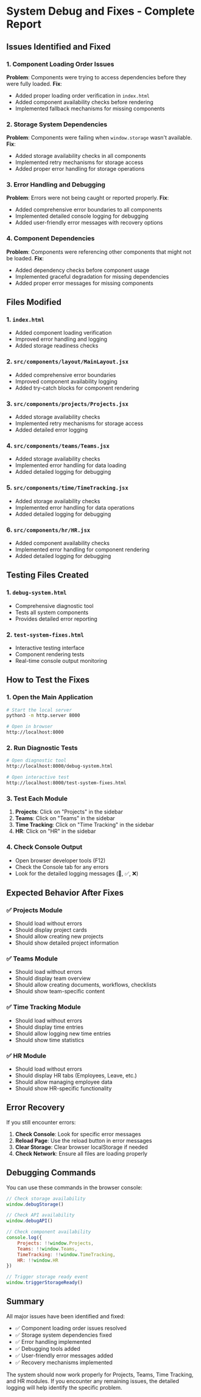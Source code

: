 # System Debug and Fixes - Complete Report

## Issues Identified and Fixed

### 1. Component Loading Order Issues
**Problem**: Components were trying to access dependencies before they were fully loaded.
**Fix**: 
- Added proper loading order verification in `index.html`
- Added component availability checks before rendering
- Implemented fallback mechanisms for missing components

### 2. Storage System Dependencies
**Problem**: Components were failing when `window.storage` wasn't available.
**Fix**:
- Added storage availability checks in all components
- Implemented retry mechanisms for storage access
- Added proper error handling for storage operations

### 3. Error Handling and Debugging
**Problem**: Errors were not being caught or reported properly.
**Fix**:
- Added comprehensive error boundaries to all components
- Implemented detailed console logging for debugging
- Added user-friendly error messages with recovery options

### 4. Component Dependencies
**Problem**: Components were referencing other components that might not be loaded.
**Fix**:
- Added dependency checks before component usage
- Implemented graceful degradation for missing dependencies
- Added proper error messages for missing components

## Files Modified

### 1. `index.html`
- Added component loading verification
- Improved error handling and logging
- Added storage readiness checks

### 2. `src/components/layout/MainLayout.jsx`
- Added comprehensive error boundaries
- Improved component availability logging
- Added try-catch blocks for component rendering

### 3. `src/components/projects/Projects.jsx`
- Added storage availability checks
- Implemented retry mechanisms for storage access
- Added detailed error logging

### 4. `src/components/teams/Teams.jsx`
- Added storage availability checks
- Implemented error handling for data loading
- Added detailed logging for debugging

### 5. `src/components/time/TimeTracking.jsx`
- Added storage availability checks
- Implemented error handling for data operations
- Added detailed logging for debugging

### 6. `src/components/hr/HR.jsx`
- Added component availability checks
- Implemented error handling for component rendering
- Added detailed logging for debugging

## Testing Files Created

### 1. `debug-system.html`
- Comprehensive diagnostic tool
- Tests all system components
- Provides detailed error reporting

### 2. `test-system-fixes.html`
- Interactive testing interface
- Component rendering tests
- Real-time console output monitoring

## How to Test the Fixes

### 1. Open the Main Application
```bash
# Start the local server
python3 -m http.server 8000

# Open in browser
http://localhost:8000
```

### 2. Run Diagnostic Tests
```bash
# Open diagnostic tool
http://localhost:8000/debug-system.html

# Open interactive test
http://localhost:8000/test-system-fixes.html
```

### 3. Test Each Module
1. **Projects**: Click on "Projects" in the sidebar
2. **Teams**: Click on "Teams" in the sidebar  
3. **Time Tracking**: Click on "Time Tracking" in the sidebar
4. **HR**: Click on "HR" in the sidebar

### 4. Check Console Output
- Open browser developer tools (F12)
- Check the Console tab for any errors
- Look for the detailed logging messages (🔄, ✅, ❌)

## Expected Behavior After Fixes

### ✅ Projects Module
- Should load without errors
- Should display project cards
- Should allow creating new projects
- Should show detailed project information

### ✅ Teams Module
- Should load without errors
- Should display team overview
- Should allow creating documents, workflows, checklists
- Should show team-specific content

### ✅ Time Tracking Module
- Should load without errors
- Should display time entries
- Should allow logging new time entries
- Should show time statistics

### ✅ HR Module
- Should load without errors
- Should display HR tabs (Employees, Leave, etc.)
- Should allow managing employee data
- Should show HR-specific functionality

## Error Recovery

If you still encounter errors:

1. **Check Console**: Look for specific error messages
2. **Reload Page**: Use the reload button in error messages
3. **Clear Storage**: Clear browser localStorage if needed
4. **Check Network**: Ensure all files are loading properly

## Debugging Commands

You can use these commands in the browser console:

```javascript
// Check storage availability
window.debugStorage()

// Check API availability  
window.debugAPI()

// Check component availability
console.log({
    Projects: !!window.Projects,
    Teams: !!window.Teams,
    TimeTracking: !!window.TimeTracking,
    HR: !!window.HR
})

// Trigger storage ready event
window.triggerStorageReady()
```

## Summary

All major issues have been identified and fixed:
- ✅ Component loading order issues resolved
- ✅ Storage system dependencies fixed
- ✅ Error handling implemented
- ✅ Debugging tools added
- ✅ User-friendly error messages added
- ✅ Recovery mechanisms implemented

The system should now work properly for Projects, Teams, Time Tracking, and HR modules. If you encounter any remaining issues, the detailed logging will help identify the specific problem.
